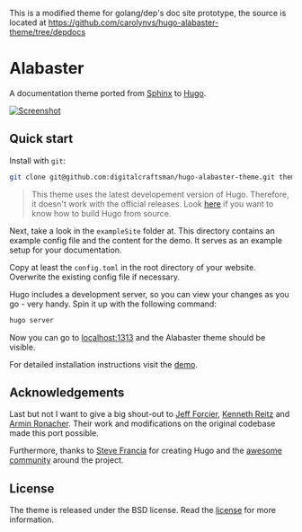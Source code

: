 This is a modified theme for golang/dep's doc site prototype, the source is located at https://github.com/carolynvs/hugo-alabaster-theme/tree/depdocs


# Alabaster

A documentation theme ported from [Sphinx](http://www.sphinx-doc.org/en/stable/) to [Hugo](https://gohugo.io).

[![Screenshot](https://raw.githubusercontent.com/digitalcraftsman/hugo-alabaster-theme/dev/images/screenshot.png)](https://digitalcraftsman.github.io/hugo-alabaster-theme/)

## Quick start

Install with `git`:

```sh
git clone git@github.com:digitalcraftsman/hugo-alabaster-theme.git themes/hugo-alabaster-theme
```

> This theme uses the latest developement version of Hugo. Therefore, it doesn't work with the official releases. Look [here](https://github.com/spf13/hugo#build-and-install-the-binaries-from-source-advanced-install) if you want to know how to build Hugo from source.

Next, take a look in the `exampleSite` folder at. This directory contains an example config file and the content for the demo. It serves as an example setup for your documentation.

Copy at least the `config.toml` in the root directory of your website. Overwrite the existing config file if necessary.

Hugo includes a development server, so you can view your changes as you go -
very handy. Spin it up with the following command:

``` sh
hugo server
```

Now you can go to [localhost:1313](http://localhost:1313) and the Alabaster
theme should be visible.

For detailed installation instructions visit the [demo](https://digitalcraftsman.github.io/hugo-alabaster-theme/).

## Acknowledgements

Last but not I want to give a big shout-out to [Jeff Forcier](https://github.com/bitprophet), [Kenneth Reitz](https://github.com/kennethreitz) and [Armin Ronacher](https://github.com/mitsuhiko). Their work and modifications on the original codebase made this port possible.

Furthermore, thanks to [Steve Francia](https://gihub.com/spf13) for creating Hugo and the [awesome community](https://github.com/spf13/hugo/graphs/contributors) around the project.


## License

The theme is released under the BSD license. Read the [license](https://github.com/digitalcraftsman/hugo-alabaster-theme/blob/master/LICENSE.md) for more information.
